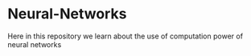 # Neural-Networks
Here in this repository we learn about the use of computation power of neural networks
